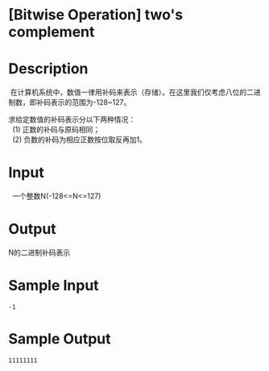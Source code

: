 # [Bitwise Operation] two's complement

# Description
 在计算机系统中，数值一律用补码来表示（存储）。在这里我们仅考虑八位的二进制数，即补码表示的范围为-128~127。  
 
求给定数值的补码表示分以下两种情况：  
 
(1) 正数的补码与原码相同；  
 
(2) 负数的补码为相应正数按位取反再加1。  

# Input
 
 一个整数N(-128<=N<=127)

# Output

N的二进制补码表示

# Sample Input

```
-1
```
# Sample Output

```
11111111
```